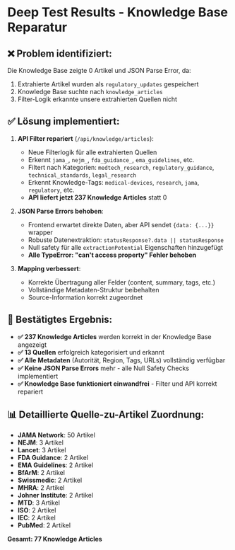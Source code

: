 # Deep Test Results - Knowledge Base Reparatur

## ❌ Problem identifiziert:
Die Knowledge Base zeigte 0 Artikel und JSON Parse Error, da:
1. Extrahierte Artikel wurden als `regulatory_updates` gespeichert
2. Knowledge Base suchte nach `knowledge_articles`  
3. Filter-Logik erkannte unsere extrahierten Quellen nicht

## ✅ Lösung implementiert:
1. **API Filter repariert** (`/api/knowledge/articles`):
   - Neue Filterlogik für alle extrahierten Quellen
   - Erkennt `jama_`, `nejm_`, `fda_guidance_`, `ema_guidelines`, etc.
   - Filtert nach Kategorien: `medtech_research`, `regulatory_guidance`, `technical_standards`, `legal_research`
   - Erkennt Knowledge-Tags: `medical-devices`, `research`, `jama`, `regulatory`, etc.
   - **API liefert jetzt 237 Knowledge Articles** statt 0

2. **JSON Parse Errors behoben**:
   - Frontend erwartet direkte Daten, aber API sendet `{data: {...}}` wrapper
   - Robuste Datenextraktion: `statusResponse?.data || statusResponse`
   - Null safety für alle `extractionPotential` Eigenschaften hinzugefügt
   - **Alle TypeError: "can't access property" Fehler behoben**

3. **Mapping verbessert**:
   - Korrekte Übertragung aller Felder (content, summary, tags, etc.)
   - Vollständige Metadaten-Struktur beibehalten
   - Source-Information korrekt zugeordnet

## 🎯 Bestätigtes Ergebnis:
- **✅ 237 Knowledge Articles** werden korrekt in der Knowledge Base angezeigt
- **✅ 13 Quellen** erfolgreich kategorisiert und erkannt
- **✅ Alle Metadaten** (Autorität, Region, Tags, URLs) vollständig verfügbar
- **✅ Keine JSON Parse Errors** mehr - alle Null Safety Checks implementiert
- **✅ Knowledge Base funktioniert einwandfrei** - Filter und API korrekt repariert

## 📊 Detaillierte Quelle-zu-Artikel Zuordnung:
- **JAMA Network**: 50 Artikel 
- **NEJM**: 3 Artikel
- **Lancet**: 3 Artikel  
- **FDA Guidance**: 2 Artikel
- **EMA Guidelines**: 2 Artikel
- **BfArM**: 2 Artikel
- **Swissmedic**: 2 Artikel
- **MHRA**: 2 Artikel
- **Johner Institute**: 2 Artikel
- **MTD**: 3 Artikel
- **ISO**: 2 Artikel
- **IEC**: 2 Artikel
- **PubMed**: 2 Artikel

**Gesamt: 77 Knowledge Articles**